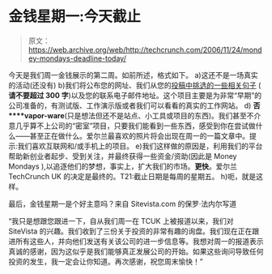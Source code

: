 # 金钱星期一:今天截止

> 原文：<https://web.archive.org/web/http://techcrunch.com/2006/11/24/mondey-mondays-deadline-today/>

今天是我们周一金钱展示的第二周。如前所述，格式如下。
a)这还不是一场真实的活动(还没有)
b)我们将公布您的网址、我们从您的[投稿中挑选的一些相关句子](https://web.archive.org/web/20170708001149/http://uk.techcrunch.com/contact-techcrunch-uk/) ( **请不要超过 300 字**)以及您的联系电子邮件地址。这个项目主要是为非常“早期”的公司准备的，有测试版、工作演示版或者我们可以看看的真实的工作网站。
d) **否****vapor-ware**(只是想法但还不是站点、小工具或项目的东西)。我们甚至不介意几乎算不上公司的“密室”项目，只要我们能看到一些东西，感受到你在尝试做什么——甚至正在做什么。爱尔兰最喜欢的照片将会出现在周一的一篇文章中。提示:我们喜欢互联网和/或手机上的项目。
e)我们这样做的原因是，利用我们的平台帮助新创业者起步、受到关注，并最终获得一些资金/资助(因此是 Money Mondays ),以追逐他们的梦想，事实上，扩大我们的市场。**更快**。爱尔兰 TechCrunch UK 的决定是最终的。T21:截止日期是每周的星期五。
h)呃，就是这样。

最后，金钱星期一是个好主意吗？来自 Sitevista.com 的保罗·法内尔写道

“我只是想跟您跟进一下，自从我们周一在 TCUK 上被报道以来，我们对 SiteVista 的兴趣。我们收到了三份关于投资的非常有趣的询盘。我们现在正在跟进所有这些人，并向他们发送有关该公司的进一步信息等。我想对周一的报道表示真诚的感谢，因为这似乎是我们能够真正发展公司的开始。如果这些询问导致任何投资的发生，我一定会让你知道。再次感谢，祝您周末愉快！”